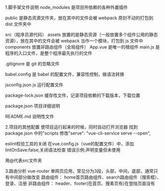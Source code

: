 1.脚手架文件说明
node_modules 是项目所依赖的各种外置插件

public 是静态资源文件夹，放在其中的文件会被 webpack 原封不动的打包到 dist 文件夹中

src（程序员源代码）
assets 放置的是静态资源（一般放置多个组件公用的静态资源），放在其中的文件会被 webpack 当作一个模块，打包到 js 文件中
components 放置非路由组件（全局组件）
App.vue 是唯一的根组件
main.js 是程序的入口文件，是整个程序最先执行的文件

.gitignore 是 git 的忽略文件

babel.config 是 babel 的配置文件，兼容性控制，做语法转换

jsconfig.json js 运行配置文件

package-lock.json 缓存性文件，记录项目依赖的下载版本，下载位置

package.json 项目详细说明

README.md 说明性文件

2.项目的其他配置
使项目运行起来的时候，同时自动打开浏览器
找到 package.json 中的"scripts 修改"serve": "vue-cli-service serve --open",

eslint校验工具的关闭
在vue.config.js（vue的配置文件）中，添加  lintOnSave:false,关闭语法检查
错误示例:声明变量但未使用

用@代表src文件夹

3.路由分析
vue-router
单网页应用，常见分为3段，头部，中间，底部，通常只有中间部分做改变
路由组件：
home首页路由组件、search路由组件（搜索框）、登录、注册
非路由组件：
header、footer(在首页、搜素页有)在登陆页面没有
